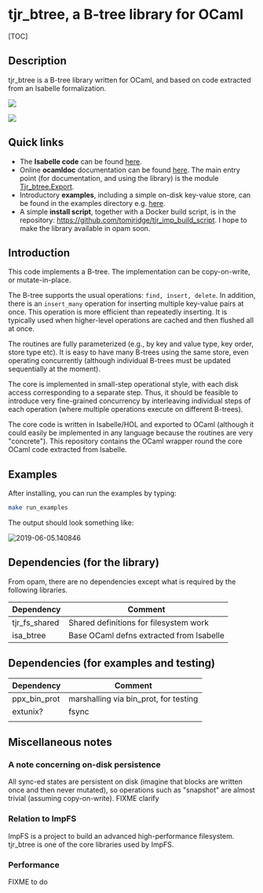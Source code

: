 # tjr_btree, a B-tree library for OCaml



[TOC]

## Description

tjr_btree is a B-tree library written for OCaml, and based on code extracted from an Isabelle formalization.

![](https://docs.google.com/drawings/d/e/2PACX-1vSbPmP9hfqwpYdJefrAYVY_7nSf6Mf5kzAXHYEaaAbw6cLwkWJH9GImYG_4KwKRDLOOjDGMvePbodwt/pub?w=1137&h=766)

<img src="https://docs.google.com/drawings/d/e/2PACX-1vSqzipIxfOtcWhtSEqcBUpEKPVp1ALtHYyVVBldz7WNP3idcaQTY0iHoLBMf9n4vNMUjDvoIi_gr2gE/pub?w=550&amp;h=336">

## Quick links

* The **Isabelle code** can be found [here](https://github.com/tomjridge/isa_btree).
* Online **ocamldoc** documentation can be found [here](https://tomjridge.github.io/tjr_btree/tjr_btree/Tjr_btree/index.html). The main entry point (for documentation, and using the library) is the module [Tjr_btree.Export](https://tomjridge.github.io/tjr_btree/tjr_btree/Tjr_btree/Export/index.html).
* Introductory **examples**, including a simple on-disk key-value store, can be found in the examples directory e.g. [here](./examples/int_int_map_example_functionality.ml). 
* A simple **install script**, together with a Docker build script,  is in the repository:
  <https://github.com/tomjridge/tjr_imp_build_script>. I hope to make the library available in opam soon.




## Introduction

This code implements a B-tree. The implementation can be copy-on-write, or mutate-in-place. 

The B-tree supports the usual operations: `find, insert, delete`.
In addition, there is an `insert_many` operation for inserting
multiple key-value pairs at once. This operation is more efficient
than repeatedly inserting. It is typically used when higher-level
operations are cached and then flushed all at once.

The routines are fully parameterized (e.g., by key and value type, key
order, store type etc). It is easy to have many B-trees using the same
store, even operating concurrently (although individual B-trees must
be updated sequentially at the moment).

The core is implemented in small-step operational style, with each
disk access corresponding to a separate step. Thus, it should be
feasible to introduce very fine-grained concurrency by interleaving
individual steps of each operation (where multiple operations execute
on different B-trees).

The core code is written in Isabelle/HOL and exported to OCaml
(although it could easily be implemented in any language because the
routines are very "concrete"). This repository contains the OCaml
wrapper round the core OCaml code extracted from Isabelle.



## Examples

After installing, you can run the examples by typing:

~~~bash
make run_examples
~~~

The output should look something like:

![2019-06-05.140846](/tmp/l/github/an_imp/c_tjr_btree/README.assets/2019-06-05.140846.png)



## Dependencies (for the library)

From opam, there are no dependencies except what is required by the following libraries.

| Dependency    | Comment                                  |
| ------------- | ---------------------------------------- |
| tjr_fs_shared | Shared definitions for filesystem work   |
| isa_btree     | Base OCaml defns extracted from Isabelle |



## Dependencies (for examples and testing)

| Dependency   | Comment                               |
| ------------ | ------------------------------------- |
| ppx_bin_prot | marshalling via bin_prot, for testing |
| extunix?     | fsync                                 |
|              |                                       |



## Miscellaneous notes

### A note concerning on-disk persistence

All sync-ed states are persistent on disk (imagine that blocks are written once and then never mutated), so operations such as "snapshot" are almost trivial (assuming copy-on-write). FIXME clarify

### Relation to ImpFS

ImpFS is a project to build an advanced high-performance filesystem.
tjr_btree is one of the core libraries used by ImpFS.

### Performance

FIXME to do 
